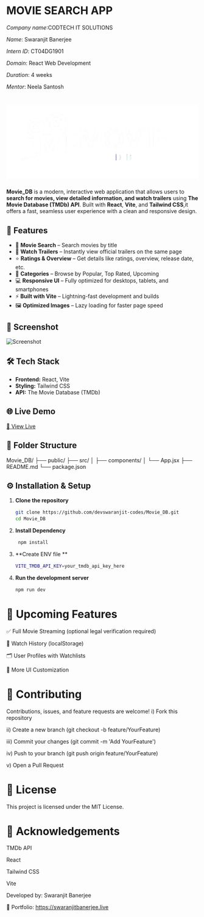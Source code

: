 # MOVIE SEARCH APP
*Company name*:CODTECH IT SOLUTIONS

*Name*: Swaranjit Banerjee

*Intern ID*: CT04DG1901

*Domain*: React Web Development

*Duration*: 4 weeks

*Mentor*: Neela Santosh

# ![logo](./public/logo.png)

**Movie_DB** is a modern, interactive web application that allows users to **search for movies, view detailed information, and watch trailers** using **The Movie Database (TMDb) API**. Built with **React**, **Vite**, and **Tailwind CSS**,it offers a fast, seamless user experience with a clean and responsive design.

## 🚀 Features

- 🔎 **Movie Search** – Search movies by title
- 🎥 **Watch Trailers** – Instantly view official trailers on the same page
- ⭐ **Ratings & Overview** – Get details like ratings, overview, release date, etc.
- 📂 **Categories** – Browse by Popular, Top Rated, Upcoming
- 💻 **Responsive UI** – Fully optimized for desktops, tablets, and smartphones
- ⚡ **Built with Vite** – Lightning-fast development and builds
- 🖼️ **Optimized Images** – Lazy loading for faster page speed

## 📸 Screenshot
![Screenshot](./public/Home.jpg)

## 🛠️ Tech Stack

- **Frontend:** React, Vite
- **Styling:** Tailwind CSS
- **API:** The Movie Database (TMDb)

## 🌐 Live Demo

[🔗 View Live](https://movie-db-six-lime.vercel.app/) 

## 📂 Folder Structure
Movie_DB/
├── public/
├── src/
│ ├── components/
│ └── App.jsx
├── README.md
└── package.json


## ⚙️ Installation & Setup

1. **Clone the repository**
   ```bash
   git clone https://github.com/devswaranjit-codes/Movie_DB.git
   cd Movie_DB
2. **Install Dependency**
   ```bash
    npm install

3. **Create ENV file **
   ```bash
   VITE_TMDB_API_KEY=your_tmdb_api_key_here

4. **Run the development server**
   ```bash
   npm run dev

# 🧩 Upcoming Features

✅ Full Movie Streaming (optional legal verification required)

📂 Watch History (localStorage)

🗂️ User Profiles with Watchlists

🎨 More UI Customization

# 🤝 Contributing
Contributions, issues, and feature requests are welcome!
i) Fork this repository

ii) Create a new branch (git checkout -b feature/YourFeature)

iii) Commit your changes (git commit -m 'Add YourFeature')

iv) Push to your branch (git push origin feature/YourFeature)

v) Open a Pull Request

# 📝 License
This project is licensed under the MIT License.

# 🙌 Acknowledgements
TMDb API

React

Tailwind CSS

Vite


   Developed by: Swaranjit Banerjee

  🔗 Portfolio: https://swaranjitbanerjee.live
